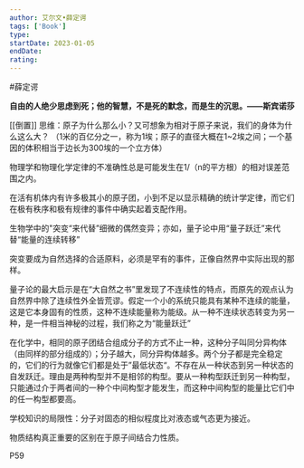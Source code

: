 ```yaml
---
author: 艾尔文•薛定谔
tags: ['Book']
type: 
startDate: 2023-01-05
endDate:
rating: 
---
```


#薛定谔

**自由的人绝少思虑到死；他的智慧，不是死的默念，而是生的沉思。——斯宾诺莎**

[[倒置]] 思维：原子为什么那么小？又可想象为相对于原子来说，我们的身体为什么这么大？
（1米的百亿分之一，称为1埃；原子的直径大概在1~2埃之间；一个基因的体积相当于边长为300埃的一个立方体）

物理学和物理化学定律的不准确性总是可能发生在1/（n的平方根）的相对误差范围之内。

在活有机体内有许多极其小的原子团，小到不足以显示精确的统计学定律，而它们在极有秩序和极有规律的事件中确实起着支配作用。

生物学中的"突变“来代替”细微的偶然变异；亦如，量子论中用“量子跃迁”来代替“能量的连续转移”

突变要成为自然选择的合适原料，必须是罕有的事件，正像自然界中实际出现的那样。

量子论的最大启示是在“大自然之书”里发现了不连续性的特点，而原先的观点认为自然界中除了连续性外全皆荒谬。假定一个小的系统只能具有某种不连续的能量，这是它本身固有的性质，这种不连续能量称为能级。从一种不连续状态转变为另一种，是一件相当神秘的过程，我们称之为“能量跃迁”

在化学中，相同的原子团结合组成分子的方式不止一种，这种分子叫同分异构体（由同样的部分组成的）；分子越大，同分异构体越多。两个分子都是完全稳定的，它们的行为就像它们都是处于”最低状态“。不存在从一种状态到另一种状态的自发跃迁。理由是两种构型并不是相邻的构型。要从一种构型跃迁到另一种构型，只能通过介于两者间的一种个中间构型才能发生，而这种中间构型的能量比它们中的任一构型都要高。


学校知识的局限性：分子对固态的相似程度比对液态或气态更为接近。

物质结构真正重要的区别在于原子间结合力性质。

P59





















